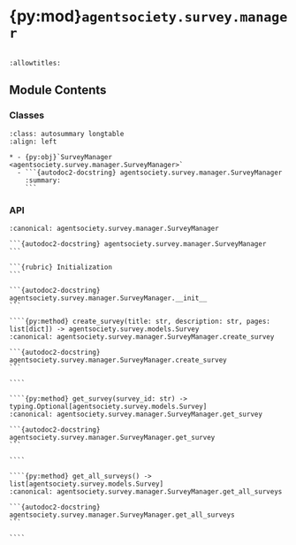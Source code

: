 # {py:mod}`agentsociety.survey.manager`

```{py:module} agentsociety.survey.manager
```

```{autodoc2-docstring} agentsociety.survey.manager
:allowtitles:
```

## Module Contents

### Classes

````{list-table}
:class: autosummary longtable
:align: left

* - {py:obj}`SurveyManager <agentsociety.survey.manager.SurveyManager>`
  - ```{autodoc2-docstring} agentsociety.survey.manager.SurveyManager
    :summary:
    ```
````

### API

`````{py:class} SurveyManager()
:canonical: agentsociety.survey.manager.SurveyManager

```{autodoc2-docstring} agentsociety.survey.manager.SurveyManager
```

```{rubric} Initialization
```

```{autodoc2-docstring} agentsociety.survey.manager.SurveyManager.__init__
```

````{py:method} create_survey(title: str, description: str, pages: list[dict]) -> agentsociety.survey.models.Survey
:canonical: agentsociety.survey.manager.SurveyManager.create_survey

```{autodoc2-docstring} agentsociety.survey.manager.SurveyManager.create_survey
```

````

````{py:method} get_survey(survey_id: str) -> typing.Optional[agentsociety.survey.models.Survey]
:canonical: agentsociety.survey.manager.SurveyManager.get_survey

```{autodoc2-docstring} agentsociety.survey.manager.SurveyManager.get_survey
```

````

````{py:method} get_all_surveys() -> list[agentsociety.survey.models.Survey]
:canonical: agentsociety.survey.manager.SurveyManager.get_all_surveys

```{autodoc2-docstring} agentsociety.survey.manager.SurveyManager.get_all_surveys
```

````

`````
